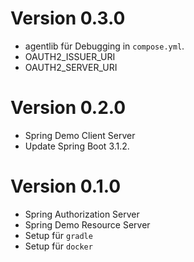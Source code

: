 # Version 0.3.0

* agentlib für Debugging in `compose.yml`.
* OAUTH2_ISSUER_URI
* OAUTH2_SERVER_URI

# Version 0.2.0

* Spring Demo Client Server
* Update Spring Boot 3.1.2.

# Version 0.1.0

* Spring Authorization Server
* Spring Demo Resource Server
* Setup für `gradle`
* Setup für `docker`
